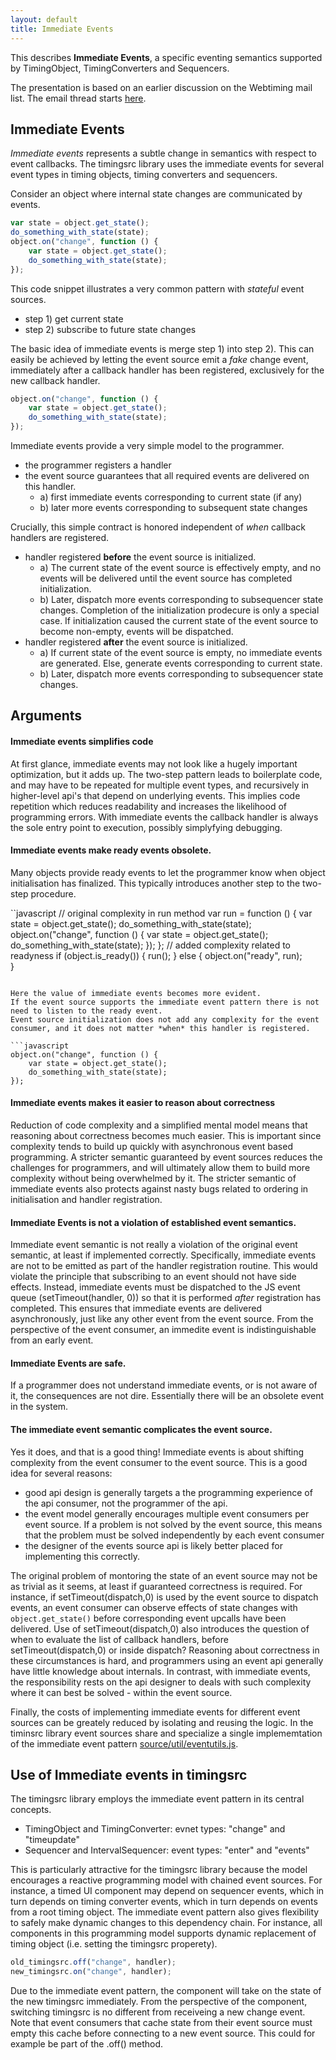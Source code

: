```yaml
---
layout: default
title: Immediate Events
---
```


This describes **Immediate Events**, a specific eventing semantics supported by TimingObject, TimingConverters and Sequencers.

The presentation is based on an earlier discussion on the Webtiming mail list.
The email thread starts [here](https://lists.w3.org/Archives/Public/public-webtiming/2015Jun/0005.html).


## Immediate Events

*Immediate events* represents a subtle change in semantics with respect to event callbacks. 
The timingsrc library uses the immediate events for several event types in timing objects, 
timing converters and sequencers.

Consider an object where internal state changes are communicated by events. 

```javascript
var state = object.get_state();
do_something_with_state(state);
object.on("change", function () {
	var state = object.get_state();
	do_something_with_state(state);
});
```

This code snippet illustrates a very common pattern with *stateful* event sources.

- step 1) get current state
- step 2) subscribe to future state changes

The basic idea of immediate events is merge step 1) into step 2). This can easily be achieved
by letting the event source emit a *fake* change event, immediately after a callback handler has been registered, 
exclusively for the new callback handler.

```javascript
object.on("change", function () {
	var state = object.get_state();
	do_something_with_state(state);
});
```

Immediate events provide a very simple model to the programmer. 

- the programmer registers a handler
- the event source guarantees that all required events are delivered on this handler. 
	- a) first immediate events corresponding to current state (if any)
	- b) later more events corresponding to subsequent state changes

Crucially, this simple contract is honored independent of *when* callback handlers are registered.

- handler registered **before** the event source is initialized. 
	- a) The current state of the event source is effectively empty, and no events will be delivered until the event source has completed initialization.
	- b) Later, dispatch more events corresponding to subsequencer state changes. Completion of the initialization prodecure 
	is only a special case. If initialization caused the current state of the event source to become non-empty, events will be dispatched.
- handler registered **after** the event source is initialized.
	- a) If current state of the event source is empty, no immediate events are generated. Else, generate events corresponding to current state.
	- b) Later, dispatch more events corresponding to subsequencer state changes. 


## Arguments

#### Immediate events simplifies code

At first glance, immediate events may not look like a hugely important optimization, but it adds up. The
two-step pattern leads to boilerplate code, and may have to be repeated for multiple event types, and recursively in
higher-level api's that depend on underlying events. This implies code repetition which
reduces readability and increases the likelihood of programming errors. With immediate events the callback
handler is always the sole entry point to execution, possibly simplyfying debugging. 

#### Immediate events make ready events obsolete.

Many objects provide ready events to let the programmer know when object initialisation has finalized. 
This typically introduces another step to the two-step procedure.

``javascript
// original complexity in run method
var run = function () {
	var state = object.get_state();
	do_something_with_state(state);
	object.on("change", function () {
		var state = object.get_state();
		do_something_with_state(state);
	});
};
// added complexity related to readyness
if (object.is_ready()) {
	run();
} else {
	object.on("ready", run);	
}
```

Here the value of immediate events becomes more evident. 
If the event source supports the immediate event pattern there is not need to listen to the ready event.
Event source initialization does not add any complexity for the event consumer, and it does not matter *when* this handler is registered.

```javascript
object.on("change", function () {
	var state = object.get_state();
	do_something_with_state(state);
});
```

#### Immediate events makes it easier to reason about correctness

Reduction of code complexity and a simplified mental model means that reasoning about correctness becomes much easier. 
This is important since complexity tends to build up quickly with asynchronous event based programming. 
A stricter semantic guaranteed by event sources reduces the challenges for programmers, and will ultimately allow them to build 
more complexity without being overwhelmed by it. The stricter semantic of immediate events also protects against nasty bugs related to ordering in initialisation and handler registration. 


#### Immediate Events is not a violation of established event semantics.

Immediate event semantic is not really a violation of the original event semantic, at least if implemented correctly. Specifically, immediate events are not to be emitted as part of the handler registration routine. This would violate the principle that subscribing to an event should not have side effects. Instead, immediate events must be dispatched to the JS event queue (setTimeout(handler, 0)) so that it is performed *after* registration has completed. This ensures that immediate events are delivered asynchronously, just like any other event from the event source. From the perspective of the event consumer, an immedite event is indistinguishable from an early event.

#### Immediate Events are safe.

If a programmer does not understand immediate events, or is not aware of it, the consequences are not dire. Essentially there will be an obsolete event in the system.


#### The immediate event semantic complicates the event source.

Yes it does, and that is a good thing! Immediate events is about shifting complexity from the event consumer to the event source. This is a good idea for several reasons:

- good api design is generally targets a the programming experience of the api consumer, not the programmer of the api.
- the event model generally encourages multiple event consumers per event source. If a problem is not solved by the event source, this means that the problem must be solved independently by each event consumer
- the designer of the events source api is likely better placed for implementing this correctly.

The original problem of montoring the state of an event source may not be as trivial as it seems, at least if guaranteed correctness is required. For instance, if setTimeout(dispatch,0) is used by the event source to dispatch events, an event consumer can observe effects of state changes with <code>object.get_state()</code> before corresponding event upcalls have been delivered. Use of setTimeout(dispatch,0) also introduces the question of when to evaluate the list of callback handlers, before setTimeout(dispatch,0) or inside dispatch? Reasoning about correctness in these circumstances is hard, and programmers using an event api generally have little knowledge about internals. In contrast, with immediate events, the responsibility rests on the api designer to deals with such complexity where it can best be solved - within the event source.

Finally, the costs of implementing immediate events for different event sources can be greately reduced by isolating and reusing the logic. In the timinsrc library event sources share and specialize a single implememtation of the immediate event pattern [source/util/eventutils.js](../source/util/eventutils.js).



<a name="timingsrc"></a>
## Use of Immediate events in timingsrc

The timingsrc library employs the immediate event pattern in its central concepts.

- TimingObject and TimingConverter: evnet types: "change" and "timeupdate"
- Sequencer and IntervalSequencer: event types: "enter" and "events"

This is particularly attractive for the timingsrc library because the model encourages a reactive programming model with chained event sources. For instance, a timed UI component may depend on sequencer events, which in turn depends on timing converter events, which in turn depends on events from a root timing object. The immediate event pattern also gives flexibility to safely make dynamic changes to this dependency chain. For instance, all components in this programming model supports dynamic replacement of timing object (i.e. setting the timingsrc properety). 

```javascript
old_timingsrc.off("change", handler);
new_timingsrc.on("change", handler);
```
Due to the immediate event pattern, the component will take on the state of the new timingsrc immediately. From the perspective of the component, switching timingsrc is no different from receiveing a new change event. Note that event consumers that cache state from their event source must empty this cache before connecting to a new event source. This could for example be part of the .off() method. 

